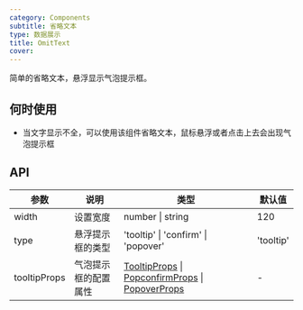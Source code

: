 ```yaml
---
category: Components
subtitle: 省略文本
type: 数据展示
title: OmitText
cover:
---
```


简单的省略文本，悬浮显示气泡提示框。

## 何时使用

- 当文字显示不全，可以使用该组件省略文本，鼠标悬浮或者点击上去会出现气泡提示框

## API

| 参数 | 说明 | 类型 | 默认值 |
| --- | --- | --- | --- |
| width | 设置宽度 | number \| string | 120 |
| type | 悬浮提示框的类型 | 'tooltip' \| 'confirm' \| 'popover' | 'tooltip' |
| tooltipProps | 气泡提示框的配置属性 | [TooltipProps](/components/tooltip/#API) \| [PopconfirmProps](/components/popconfirm/#API) \| [PopoverProps](/components/popover/#API) | - |
